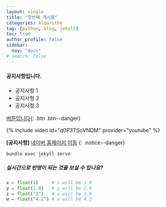 ```yaml
---
layout: single
title: "첫번째 게시물"
categories: Algorithm
tag: [python, blog, jekyll]
toc: true
author_profile: false
sidebar:
  nav: "docs"
# search: false
---
```


<div class="notice">
<h4>공지사항입니다. </h4>
<ul>
  <li>공지사항 1</li>
  <li>공지사항 2</li>
  <li>공지사항 3</li>
</ul>
</div>

[버튼입니다](https://google.com){: .btn .btn--danger}

{% include video id="q0P3TSoVNDM" provider="youtube" %}

**[공지사항]** [네이버 홈페이지 이동](https://naver.com)
{: .notice--danger}

`bundle exec jekyll serve`

##### 실시간으로 반영이 되는 것을 보실 수 있나요?

```python
x = float(1)     # x will be 1.0
y = float(2.8)   # y will be 2.8
z = float("3")   # z will be 3.0
w = float("4.2") # w will be 4.2
```
